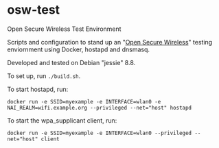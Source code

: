 # osw-test
Open Secure Wireless Test Environment

Scripts and configuration to stand up an "[Open Secure Wireless](http://www.riosec.com/articles/open-secure-wireless-20)" testing enviornment using Docker, hostapd and dnsmasq.

Developed and tested on Debian "jessie" 8.8. 

To set up, run `./build.sh`.

To start hostapd, run:

`docker run -e SSID=myexample -e INTERFACE=wlan0 -e NAI_REALM=wifi.example.org --privileged --net="host" hostapd`

To start the wpa_supplicant client, run:

`docker run -e SSID=myexample -e INTERFACE=wlan0 --privileged --net="host" client`
